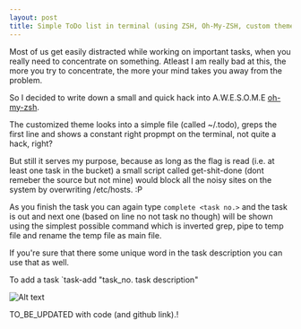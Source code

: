 ```yaml
---
layout: post
title: Simple ToDo list in terminal (using ZSH, Oh-My-ZSH, custom theme/scripts)
---
```


Most of us get easily distracted while working on important tasks, when you really need to concentrate on something.
Atleast I am really bad at this, the more you try to concentrate, the more your mind takes you away from the problem.

So I decided to write down a small and quick hack into A.W.E.S.O.M.E [oh-my-zsh](https://github.com/robbyrussell/oh-my-zsh). 

The customized theme looks into a simple file (called ~/.todo), greps the first line and shows a constant right propmpt on the terminal, not quite a hack, right?

But still it serves my purpose, because as long as the flag is read (i.e. at least one task in the bucket) a small script called get-shit-done (dont remeber the source but not mine) would block all the noisy sites on the system by overwriting /etc/hosts. :P

As you finish the task you can again type `complete <task no.>` and the task is out and next one (based on line no not task no though) will be shown using the simplest possible command which is inverted grep, pipe to temp file and rename the temp file as main file.

If you're sure that there some unique word in the task description you can use that as well.

To add a task `task-add "task_no. task description"



![Alt text](../images/bash-todo.png)

TO_BE_UPDATED with code (and github link).!